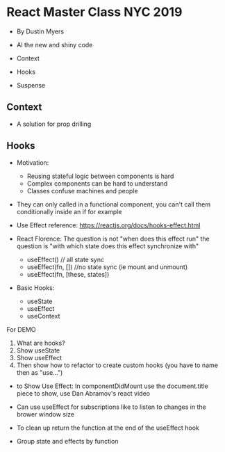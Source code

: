 # React Master Class NYC 2019 
  - By Dustin Myers
* Al the new and shiny code 

* Context 
* Hooks
* Suspense

## Context
* A solution for prop drilling


## Hooks
* Motivation: 
    * Reusing stateful logic between components is hard
    * Complex components can be hard to understand
    * Classes confuse machines and people
* They can only called in a functional component, you can't call them conditionally inside an if for example
* Use Effect reference: https://reactjs.org/docs/hooks-effect.html
* React Florence: The question is not "when does this effect run" the question is "with which state does this effect synchronize with"     
    * useEffect() // all state sync
    * useEffect(fn, []) //no state sync (ie mount and unmount)
    * useEffect(fn, [these, states])
    
* Basic Hooks: 
    * useState
    * useEffect
    * useContext
    

For DEMO
1. What are hooks?
2. Show useState
3. Show useEffect
4. Then show how to refactor to create custom hooks (you have to name then as "use...")


* to Show Use Effect: In componentDidMount use the document.title piece to show, use Dan Abramov's react video 
* Can use useEffect for subscriptions like to listen to changes in the brower window size
* To clean up return the function at the end of the useEffect hook

* Group state and effects by function



